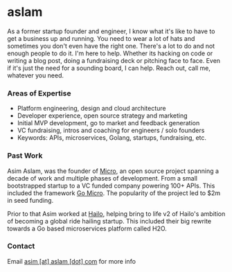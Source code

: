 # aslam

As a former startup founder and engineer, I know what it's like to have to get a business up and running. You need to wear a lot of hats and sometimes you don't even have the right one. There's a lot to do and not enough people to do it. I'm here to help. Whether its hacking on code or writing a blog post, doing a fundraising deck or pitching face to face. Even if it's just the need for a sounding board, I can help. Reach out, call me, whatever you need.

### Areas of Expertise

- Platform engineering, design and cloud architecture
- Developer experience, open source strategy and marketing
- Initial MVP development, go to market and feedback generation
- VC fundraising, intros and coaching for engineers / solo founders
- Keywords: APIs, microservices, Golang, startups, fundraising, etc.

### Past Work

Asim Aslam, was the founder of [Micro](https://micro.dev), an open source project spanning a decade of work 
and multiple phases of development. From a small bootstrapped startup to a VC funded company powering 100+ APIs.
This included the framework [Go Micro](https://go-micro.dev). The popularity of the project led to $2m in seed funding.

Prior to that Asim worked at [Hailo](https://en.wikipedia.org/wiki/Hailo), helping bring to 
life v2 of Hailo's ambition of becoming a global ride hailing startup. This included their big rewrite towards a Go based
microservices platform called H2O.

### Contact

Email [asim [at] aslam [dot] com](mailto:asim@aslam.com) for more info

